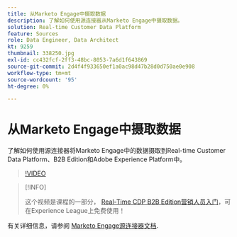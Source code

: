 ```yaml
---
title: 从Marketo Engage中摄取数据
description: 了解如何使用源连接器从Marketo Engage中摄取数据。
solution: Real-time Customer Data Platform
feature: Sources
role: Data Engineer, Data Architect
kt: 9259
thumbnail: 338250.jpg
exl-id: cc432fcf-2ff3-48bc-8053-7a6d1f643869
source-git-commit: 2d4f4f933650ef1a0ac98d47b28d0d750ae0e908
workflow-type: tm+mt
source-wordcount: '95'
ht-degree: 0%

---
```


# 从Marketo Engage中摄取数据

了解如何使用源连接器将Marketo Engage中的数据摄取到Real-time Customer Data Platform、B2B Edition和Adobe Experience Platform中。

>[!VIDEO](https://video.tv.adobe.com/v/338250?quality=12&learn=on)

>[!INFO]
>
> 这个视频是课程的一部分， [Real-Time CDP B2B Edition营销人员入门](https://experienceleague.adobe.com/?recommended=ExperiencePlatform-U-1-2021.rtcdp.b2b)，可在Experience League上免费使用！

有关详细信息，请参阅 [Marketo Engage源连接器文档](https://experienceleague.adobe.com/docs/experience-platform/sources/connectors/adobe-applications/marketo/marketo.html).
